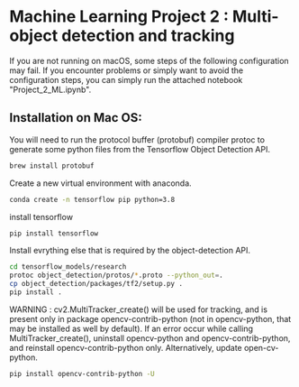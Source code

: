 
# Machine Learning Project 2 : Multi-object detection and tracking

If you are not running on macOS, some steps of the following configuration may fail. If you encounter problems or simply want to avoid the configuration steps, you can simply run the attached notebook "Project_2_ML.ipynb".

## Installation on Mac OS: 

You will need to run the protocol buffer (protobuf) compiler protoc to generate some python files from the Tensorflow Object Detection API.
```bash
brew install protobuf
```

Create a new virtual environment with anaconda.
```bash
conda create -n tensorflow pip python=3.8
```

install tensorflow
```bash
pip install tensorflow
```

Install evrything else that is required by the object-detection API.
```bash
cd tensorflow_models/research
protoc object_detection/protos/*.proto --python_out=.
cp object_detection/packages/tf2/setup.py .
pip install .
```

WARNING : cv2.MultiTracker_create() will be used for tracking, and is present only in package opencv-contrib-python (not in opencv-python, that may be installed as well by default).
If an error occur while calling MultiTracker_create(), uninstall opencv-python and opencv-contrib-python, and reinstall opencv-contrib-python only. Alternatively, update open-cv-python.
```bash
pip install opencv-contrib-python -U
```